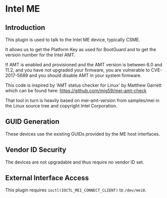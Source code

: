 # Intel ME

## Introduction

This plugin is used to talk to the Intel ME device, typically CSME.

It allows us to get the Platform Key as used for BootGuard and to get the
version number for the Intel AMT.

If AMT is enabled and provisioned and the AMT version is between 6.0 and 11.2,
and you have not upgraded your firmware, you are vulnerable to CVE-2017-5689 and
you should disable AMT in your system firmware.

This code is inspired by 'AMT status checker for Linux' by Matthew Garrett
which can be found here: <https://github.com/mjg59/mei-amt-check>

That tool in turn is heavily based on mei-amt-version from samples/mei in the
Linux source tree and copyright Intel Corporation.

## GUID Generation

These devices use the existing GUIDs provided by the ME host interfaces.

## Vendor ID Security

The devices are not upgradable and thus require no vendor ID set.

## External Interface Access

This plugin requires `ioctl(IOCTL_MEI_CONNECT_CLIENT)` to `/dev/mei0`.
